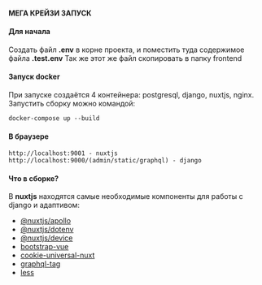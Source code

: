 #### МЕГА КРЕЙЗИ ЗАПУСК

#### Для начала
Создать файл **.env** в корне проекта, и поместить туда содержимое файла **.test.env**
Так же этот же файл скопировать в папку frontend


#### Запуск docker
При запуске создаётся 4 контейнера: postgresql, django, nuxtjs, nginx. Запустить сборку можно командой:
```shell script
docker-compose up --build
```
#### В браузере
```lin
http://localhost:9001 - nuxtjs
http://localhost:9000/(admin/static/graphql) - django
```

#### Что в сборке?
В **nuxtjs** находятся самые необходимые компоненты для работы с django и адаптивом:
- [@nuxtjs/apollo](https://github.com/nuxt-community/apollo-module)
- [@nuxtjs/dotenv](https://github.com/nuxt-community/dotenv-module)
- [@nuxtjs/device](https://github.com/nuxt-community/device-module)
- [bootstrap-vue](https://bootstrap-vue.js.org/docs)
- [cookie-universal-nuxt](https://github.com/microcipcip/cookie-universal)
- [graphql-tag](https://github.com/apollographql/graphql-tag)
- [less](https://github.com/webpack-contrib/less-loader)